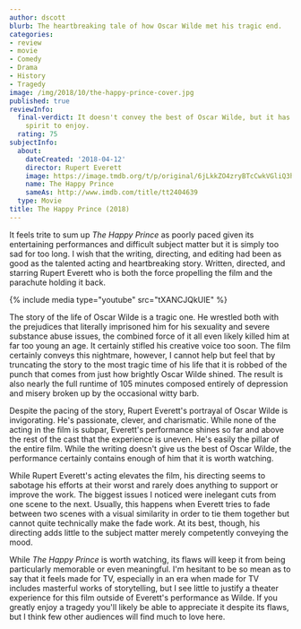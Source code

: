 ```yaml
---
author: dscott
blurb: The heartbreaking tale of how Oscar Wilde met his tragic end.
categories:
- review
- movie
- Comedy
- Drama
- History
- Tragedy
image: /img/2018/10/the-happy-prince-cover.jpg
published: true
reviewInfo:
  final-verdict: It doesn't convey the best of Oscar Wilde, but it has enough of his
    spirit to enjoy.
  rating: 75
subjectInfo:
  about:
    dateCreated: '2018-04-12'
    director: Rupert Everett
    image: https://image.tmdb.org/t/p/original/6jLkkZO4zryBTcCwkVGliQ3h5TU.jpg
    name: The Happy Prince
    sameAs: http://www.imdb.com/title/tt2404639
  type: Movie
title: The Happy Prince (2018)
---
```


It feels trite to sum up *The Happy Prince* as poorly paced given its entertaining performances and difficult subject matter but it is simply too sad for too long. I wish that the writing, directing, and editing had been as good as the talented acting and heartbreaking story. Written, directed, and starring Rupert Everett who is both the force propelling the film and the parachute holding it back.

{% include media type="youtube" src="tXANCJQkUIE" %}

The story of the life of Oscar Wilde is a tragic one. He wrestled both with the prejudices that literally imprisoned him for his sexuality and severe substance abuse issues, the combined force of it all even likely killed him at far too young an age. It certainly stifled his creative voice too soon.  The film certainly conveys this nightmare, however, I cannot help but feel that by truncating the story to the most tragic time of his life that it is robbed of the punch that comes from just how brightly Oscar Wilde shined. The result is also nearly the full runtime of 105 minutes composed entirely of depression and misery broken up by the occasional witty barb.

Despite the pacing of the story, Rupert Everett's portrayal of Oscar Wilde is invigorating. He's passionate, clever, and charismatic. While none of the acting in the film is subpar, Everett's performance shines so far and above the rest of the cast that the experience is uneven. He's easily the pillar of the entire film. While the writing doesn't give us the best of Oscar Wilde, the performance certainly contains enough of him that it is worth watching.

While Rupert Everett's acting elevates the film, his directing seems to sabotage his efforts at their worst and rarely does anything to support or improve the work. The biggest issues I noticed were inelegant cuts from one scene to the next. Usually, this happens when Everett tries to fade between two scenes with a visual similarity in order to tie them together but cannot quite technically make the fade work. At its best, though, his directing adds little to the subject matter merely competently conveying the mood.

While *The Happy Prince* is worth watching, its flaws will keep it from being particularly memorable or even meaningful. I'm hesitant to be so mean as to say that it feels made for TV, especially in an era when made for TV includes masterful works of storytelling, but I see little to justify a theater experience for this film outside of Everett's performance as Wilde. If you greatly enjoy a tragedy you'll likely be able to appreciate it despite its flaws, but I think few other audiences will find much to love here.